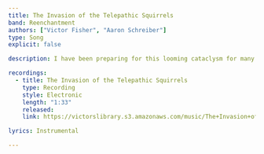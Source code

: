 ```yaml
---
title: The Invasion of the Telepathic Squirrels
band: Reenchantment
authors: ["Victor Fisher", "Aaron Schreiber"]
type: Song
explicit: false

description: I have been preparing for this looming cataclysm for many years.

recordings:
  - title: The Invasion of the Telepathic Squirrels
    type: Recording
    style: Electronic
    length: "1:33"
    released: 
    link: https://victorslibrary.s3.amazonaws.com/music/The+Invasion+of+the+Telepathic+Squirrels/The+Invasion+of+the+Telepathic+Squirrels.mp3

lyrics: Instrumental

---
```


<Song :title="title"></Song>
